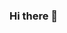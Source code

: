 ### Hi there 👋

<!--
**TygrisIQ/TygrisIQ** is a ✨ _special_ ✨ repository because its `README.md` (this file) appears on your GitHub profile.
![Visitor Count](https : //profile-counter.glitch.me/TygrisIQ/count.svg)
Here are some ideas to get you started:

- 🔭 I’m currently working on ...
- 🌱 I’m currently learning ...
- 👯 I’m looking to collaborate on ...
- 🤔 I’m looking for help with ...
- 💬 Ask me about ...
- 📫 How to reach me: ...
- 😄 Pronouns: ...
- ⚡ Fun fact: ...
-->
